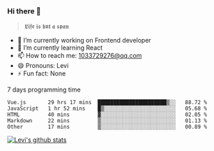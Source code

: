 ### Hi there 👋

> 𝕷𝖎𝖋𝖊 𝖎𝖘 𝖇𝖚𝖙 𝖆 𝖘𝖕𝖆𝖓

- 🔭 I’m currently working on Frontend developer
- 🌱 I’m currently learning React
- 📫 How to reach me: 1033729276@qq.com
- 😄 Pronouns: Levi
- ⚡ Fun fact: None


7 days programming time



<!--START_SECTION:waka-->
```text
Vue.js       29 hrs 17 mins  ██████████████████████▒░░   88.72 % 
JavaScript   1 hr 52 mins    █▒░░░░░░░░░░░░░░░░░░░░░░░   05.68 % 
HTML         40 mins         ▓░░░░░░░░░░░░░░░░░░░░░░░░   02.05 % 
Markdown     22 mins         ▒░░░░░░░░░░░░░░░░░░░░░░░░   01.13 % 
Other        17 mins         ▒░░░░░░░░░░░░░░░░░░░░░░░░   00.89 % 
```
<!--END_SECTION:waka-->


[![Levi's github stats](https://github-readme-stats.vercel.app/api?username=chaossssss)](https://github.com/anuraghazra/github-readme-stats)
